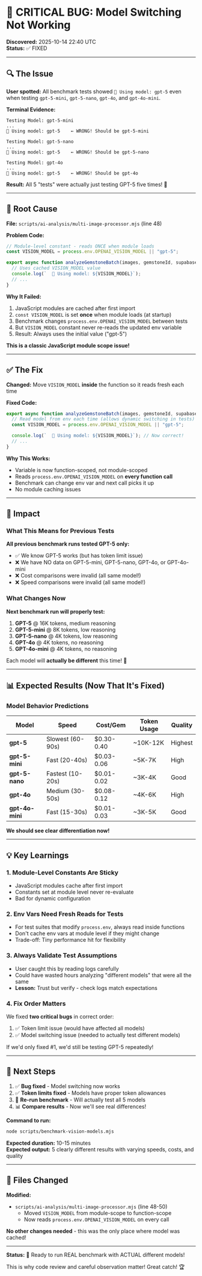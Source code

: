 # 🐛 CRITICAL BUG: Model Switching Not Working

**Discovered:** 2025-10-14 22:40 UTC  
**Status:** ✅ FIXED

---

## 🔍 The Issue

**User spotted:** All benchmark tests showed `🤖 Using model: gpt-5` even when testing `gpt-5-mini`, `gpt-5-nano`, `gpt-4o`, and `gpt-4o-mini`.

**Terminal Evidence:**

```
Testing Model: gpt-5-mini
...
🤖 Using model: gpt-5    ← WRONG! Should be gpt-5-mini

Testing Model: gpt-5-nano
...
🤖 Using model: gpt-5    ← WRONG! Should be gpt-5-nano

Testing Model: gpt-4o
...
🤖 Using model: gpt-5    ← WRONG! Should be gpt-4o
```

**Result:** All 5 "tests" were actually just testing GPT-5 five times! 🤦

---

## 🔬 Root Cause

**File:** `scripts/ai-analysis/multi-image-processor.mjs` (line 48)

**Problem Code:**

```javascript
// Module-level constant - reads ONCE when module loads
const VISION_MODEL = process.env.OPENAI_VISION_MODEL || "gpt-5";

export async function analyzeGemstoneBatch(images, gemstoneId, supabase) {
  // Uses cached VISION_MODEL value
  console.log(`  🤖 Using model: ${VISION_MODEL}`);
  // ...
}
```

**Why It Failed:**

1. JavaScript modules are cached after first import
2. `const VISION_MODEL` is set **once** when module loads (at startup)
3. Benchmark changes `process.env.OPENAI_VISION_MODEL` between tests
4. But `VISION_MODEL` constant never re-reads the updated env variable
5. Result: Always uses the initial value ("gpt-5")

**This is a classic JavaScript module scope issue!**

---

## ✅ The Fix

**Changed:** Move `VISION_MODEL` **inside** the function so it reads fresh each time

**Fixed Code:**

```javascript
export async function analyzeGemstoneBatch(images, gemstoneId, supabase) {
  // Read model from env each time (allows dynamic switching in tests)
  const VISION_MODEL = process.env.OPENAI_VISION_MODEL || "gpt-5";

  console.log(`  🤖 Using model: ${VISION_MODEL}`); // Now correct!
  // ...
}
```

**Why This Works:**

- Variable is now function-scoped, not module-scoped
- Reads `process.env.OPENAI_VISION_MODEL` on **every function call**
- Benchmark can change env var and next call picks it up
- No module caching issues

---

## 🎯 Impact

### What This Means for Previous Tests

**All previous benchmark runs tested GPT-5 only:**

- ✅ We know GPT-5 works (but has token limit issue)
- ❌ We have NO data on GPT-5-mini, GPT-5-nano, GPT-4o, or GPT-4o-mini
- ❌ Cost comparisons were invalid (all same model!)
- ❌ Speed comparisons were invalid (all same model!)

### What Changes Now

**Next benchmark run will properly test:**

1. **GPT-5** @ 16K tokens, medium reasoning
2. **GPT-5-mini** @ 8K tokens, low reasoning
3. **GPT-5-nano** @ 4K tokens, low reasoning
4. **GPT-4o** @ 4K tokens, no reasoning
5. **GPT-4o-mini** @ 4K tokens, no reasoning

Each model will **actually be different** this time! 🎉

---

## 📊 Expected Results (Now That It's Fixed)

### Model Behavior Predictions

| Model           | Speed            | Cost/Gem   | Token Usage | Quality |
| --------------- | ---------------- | ---------- | ----------- | ------- |
| **gpt-5**       | Slowest (60-90s) | $0.30-0.40 | ~10K-12K    | Highest |
| **gpt-5-mini**  | Fast (20-40s)    | $0.03-0.06 | ~5K-7K      | High    |
| **gpt-5-nano**  | Fastest (10-20s) | $0.01-0.02 | ~3K-4K      | Good    |
| **gpt-4o**      | Medium (30-50s)  | $0.08-0.12 | ~4K-6K      | High    |
| **gpt-4o-mini** | Fast (15-30s)    | $0.01-0.03 | ~3K-5K      | Good    |

**We should see clear differentiation now!**

---

## 💡 Key Learnings

### 1. Module-Level Constants Are Sticky

- JavaScript modules cache after first import
- Constants set at module level never re-evaluate
- Bad for dynamic configuration

### 2. Env Vars Need Fresh Reads for Tests

- For test suites that modify `process.env`, always read inside functions
- Don't cache env vars at module level if they might change
- Trade-off: Tiny performance hit for flexibility

### 3. Always Validate Test Assumptions

- User caught this by reading logs carefully
- Could have wasted hours analyzing "different models" that were all the same
- **Lesson:** Trust but verify - check logs match expectations

### 4. Fix Order Matters

We fixed **two critical bugs** in correct order:

1. ✅ Token limit issue (would have affected all models)
2. ✅ Model switching issue (needed to actually test different models)

If we'd only fixed #1, we'd still be testing GPT-5 repeatedly!

---

## 🚀 Next Steps

1. ✅ **Bug fixed** - Model switching now works
2. ✅ **Token limits fixed** - Models have proper token allowances
3. 🧪 **Re-run benchmark** - Will actually test all 5 models
4. 📊 **Compare results** - Now we'll see real differences!

**Command to run:**

```bash
node scripts/benchmark-vision-models.mjs
```

**Expected duration:** 10-15 minutes  
**Expected output:** 5 clearly different results with varying speeds, costs, and quality

---

## 🔧 Files Changed

**Modified:**

- `scripts/ai-analysis/multi-image-processor.mjs` (line 48-50)
  - Moved `VISION_MODEL` from module-scope to function-scope
  - Now reads `process.env.OPENAI_VISION_MODEL` on every call

**No other changes needed** - this was the only place where model was cached!

---

**Status:** 🎯 Ready to run REAL benchmark with ACTUAL different models!

This is why code review and careful observation matter! Great catch! 🏆
